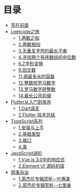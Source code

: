 <!--
 * @Description: In User Settings Edit
 * @Author: your name
 * @Date: 2019-08-14 10:59:13
 * @LastEditTime: 2019-08-19 15:11:44
 * @LastEditors: Please set LastEditors
 -->

# 目录

* [写在前面](README.md)
* [Leetcode之旅](leetcode/README.md)
    * [1.两数之和](leetcode/1.md)
    * [2.两数相加](leetcode/2.md)
    * [3.无重复字符的最长子串](leetcode/3.md)
    * [4.寻找两个有序数组的中位数](leetcode/4.md)
    <!-- * [5.最长回文子串](leetcode/5.md) -->
    * [6.Z字形变换](leetcode/6.md)
    * [9.回文数](leetcode/9.md)
    * [11.盛最多水的容器](leetcode/11.md)
    * [12.整数转罗马数字](leetcode/12.md)
    * [13.罗马数字转整数](leetcode/13.md)
    * [14.最长公共前缀](leetcode/14.md)
* [Flutter从入门到放弃](flutter/README.md)
    * [1.Dart语言](flutter/chapter1.md)
    * [2.Flutter 技术总结](flutter/chapter2.md)
* [TypeScript系列](ts/README.md)
    * [1.安装与上手](ts/1.md)
    * [2.基础类型](ts/2.md)
    * [3.接口](ts/3.md)
    * [4.类](ts/4.md)
* [JavaScript进阶](js/README.md)
    * [1.Vue.js 3.0中的响应式](js/proxy.md)
    * [2.Element UI 源码初探](js/el.md)
* [网事杂谈](life/README.md)
    * [1.周杰伦专辑赏析--叶惠美](life/1.md)
    * [2.周杰伦专辑赏析--七里香](life/2.md)